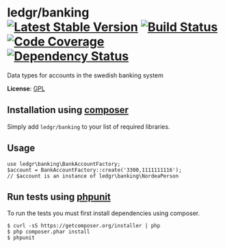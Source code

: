 # ledgr/banking [![Latest Stable Version](https://poser.pugx.org/ledgr/banking/v/stable.png)](https://packagist.org/packages/ledgr/banking) [![Build Status](https://travis-ci.org/ledgr/banking.png?branch=master)](https://travis-ci.org/ledgr/banking) [![Code Coverage](https://scrutinizer-ci.com/g/ledgr/banking/badges/coverage.png?s=6cf9972ea30cd3a2f7f89c032eceac422f5148cb)](https://scrutinizer-ci.com/g/ledgr/banking/) [![Dependency Status](https://gemnasium.com/ledgr/banking.png)](https://gemnasium.com/ledgr/banking)


Data types for accounts in the swedish banking system

**License**: [GPL](/LICENSE)


Installation using [composer](http://getcomposer.org/)
------------------------------------------------------
Simply add `ledgr/banking` to your list of required libraries.


Usage
-----
    use ledgr\banking\BankAccountFactory;
    $account = BankAccountFactory::create('3300,1111111116');
    // $account is an instance of ledgr\banking\NordeaPerson


Run tests  using [phpunit](http://phpunit.de/)
----------------------------------------------
To run the tests you must first install dependencies using composer.

    $ curl -sS https://getcomposer.org/installer | php
    $ php composer.phar install
    $ phpunit
